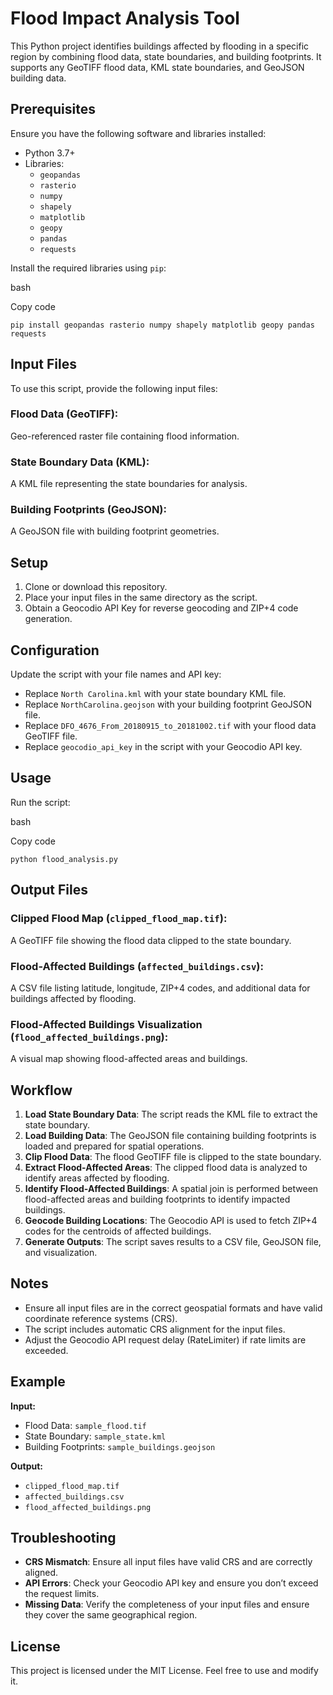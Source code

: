 
# Flood Impact Analysis Tool

This Python project identifies buildings affected by flooding in a specific region by combining flood data, state boundaries, and building footprints. It supports any GeoTIFF flood data, KML state boundaries, and GeoJSON building data.

## Prerequisites

Ensure you have the following software and libraries installed:

-   Python 3.7+
-   Libraries:
    -   `geopandas`
    -   `rasterio`
    -   `numpy`
    -   `shapely`
    -   `matplotlib`
    -   `geopy`
    -   `pandas`
    -   `requests`

Install the required libraries using `pip`:

bash

Copy code

`pip install geopandas rasterio numpy shapely matplotlib geopy pandas requests` 

## Input Files

To use this script, provide the following input files:

### Flood Data (GeoTIFF):

Geo-referenced raster file containing flood information.

### State Boundary Data (KML):

A KML file representing the state boundaries for analysis.

### Building Footprints (GeoJSON):

A GeoJSON file with building footprint geometries.

## Setup

1.  Clone or download this repository.
2.  Place your input files in the same directory as the script.
3.  Obtain a Geocodio API Key for reverse geocoding and ZIP+4 code generation.

## Configuration

Update the script with your file names and API key:

-   Replace `North Carolina.kml` with your state boundary KML file.
-   Replace `NorthCarolina.geojson` with your building footprint GeoJSON file.
-   Replace `DFO_4676_From_20180915_to_20181002.tif` with your flood data GeoTIFF file.
-   Replace `geocodio_api_key` in the script with your Geocodio API key.

## Usage

Run the script:

bash

Copy code

`python flood_analysis.py` 

## Output Files

### Clipped Flood Map (`clipped_flood_map.tif`):

A GeoTIFF file showing the flood data clipped to the state boundary.

### Flood-Affected Buildings (`affected_buildings.csv`):

A CSV file listing latitude, longitude, ZIP+4 codes, and additional data for buildings affected by flooding.

### Flood-Affected Buildings Visualization (`flood_affected_buildings.png`):

A visual map showing flood-affected areas and buildings.

## Workflow

1.  **Load State Boundary Data**: The script reads the KML file to extract the state boundary.
2.  **Load Building Data**: The GeoJSON file containing building footprints is loaded and prepared for spatial operations.
3.  **Clip Flood Data**: The flood GeoTIFF file is clipped to the state boundary.
4.  **Extract Flood-Affected Areas**: The clipped flood data is analyzed to identify areas affected by flooding.
5.  **Identify Flood-Affected Buildings**: A spatial join is performed between flood-affected areas and building footprints to identify impacted buildings.
6.  **Geocode Building Locations**: The Geocodio API is used to fetch ZIP+4 codes for the centroids of affected buildings.
7.  **Generate Outputs**: The script saves results to a CSV file, GeoJSON file, and visualization.

## Notes

-   Ensure all input files are in the correct geospatial formats and have valid coordinate reference systems (CRS).
-   The script includes automatic CRS alignment for the input files.
-   Adjust the Geocodio API request delay (RateLimiter) if rate limits are exceeded.

## Example

**Input:**

-   Flood Data: `sample_flood.tif`
-   State Boundary: `sample_state.kml`
-   Building Footprints: `sample_buildings.geojson`

**Output:**

-   `clipped_flood_map.tif`
-   `affected_buildings.csv`
-   `flood_affected_buildings.png`

## Troubleshooting

-   **CRS Mismatch**: Ensure all input files have valid CRS and are correctly aligned.
-   **API Errors**: Check your Geocodio API key and ensure you don’t exceed the request limits.
-   **Missing Data**: Verify the completeness of your input files and ensure they cover the same geographical region.

## License

This project is licensed under the MIT License. Feel free to use and modify it.
